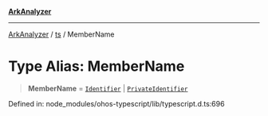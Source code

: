 [**ArkAnalyzer**](../../../../README.md)

***

[ArkAnalyzer](../../../../globals.md) / [ts](../README.md) / MemberName

# Type Alias: MemberName

> **MemberName** = [`Identifier`](../interfaces/Identifier.md) \| [`PrivateIdentifier`](../interfaces/PrivateIdentifier.md)

Defined in: node\_modules/ohos-typescript/lib/typescript.d.ts:696
